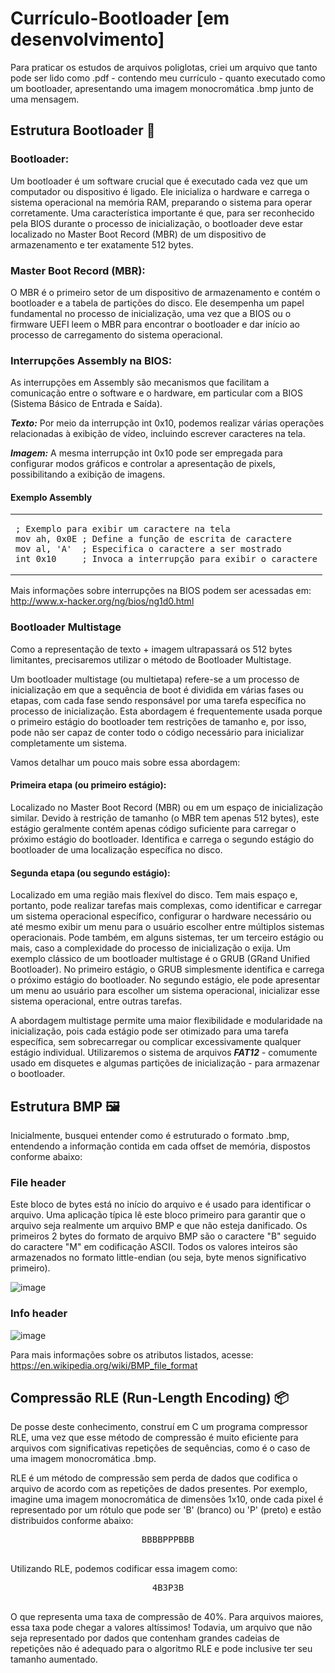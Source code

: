 # Currículo-Bootloader [em desenvolvimento]
Para praticar os estudos de arquivos poliglotas, criei um arquivo que tanto pode ser lido como .pdf - contendo meu currículo - quanto executado como um bootloader, apresentando uma imagem monocromática .bmp junto de uma mensagem.

## Estrutura Bootloader 🚀

### Bootloader:
Um bootloader é um software crucial que é executado cada vez que um computador ou dispositivo é ligado. Ele inicializa o hardware e carrega o sistema operacional na memória RAM, preparando o sistema para operar corretamente. Uma característica importante é que, para ser reconhecido pela BIOS durante o processo de inicialização, o bootloader deve estar localizado no Master Boot Record (MBR) de um dispositivo de armazenamento e ter exatamente 512 bytes.

### Master Boot Record (MBR):
O MBR é o primeiro setor de um dispositivo de armazenamento e contém o bootloader e a tabela de partições do disco. Ele desempenha um papel fundamental no processo de inicialização, uma vez que a BIOS ou o firmware UEFI leem o MBR para encontrar o bootloader e dar início ao processo de carregamento do sistema operacional.

### Interrupções Assembly na BIOS:
As interrupções em Assembly são mecanismos que facilitam a comunicação entre o software e o hardware, em particular com a BIOS (Sistema Básico de Entrada e Saída).

***Texto:*** Por meio da interrupção int 0x10, podemos realizar várias operações relacionadas à exibição de vídeo, incluindo escrever caracteres na tela.

***Imagem:*** A mesma interrupção int 0x10 pode ser empregada para configurar modos gráficos e controlar a apresentação de pixels, possibilitando a exibição de imagens.

#### Exemplo Assembly

<table align="center">
<tr>
<td>

```assembly
; Exemplo para exibir um caractere na tela
mov ah, 0x0E ; Define a função de escrita de caractere
mov al, 'A'  ; Especifica o caractere a ser mostrado
int 0x10     ; Invoca a interrupção para exibir o caractere
```
</td>
</tr>
</table>

Mais informações sobre interrupções na BIOS podem ser acessadas em: http://www.x-hacker.org/ng/bios/ng1d0.html

### Bootloader Multistage

Como a representação de texto + imagem ultrapassará os 512 bytes limitantes, precisaremos utilizar o método de Bootloader Multistage.


Um bootloader multistage (ou multietapa) refere-se a um processo de inicialização em que a sequência de boot é dividida em várias fases ou etapas, com cada fase sendo responsável por uma tarefa específica no processo de inicialização. Esta abordagem é frequentemente usada porque o primeiro estágio do bootloader tem restrições de tamanho e, por isso, pode não ser capaz de conter todo o código necessário para inicializar completamente um sistema.

Vamos detalhar um pouco mais sobre essa abordagem:

#### Primeira etapa (ou primeiro estágio):

Localizado no Master Boot Record (MBR) ou em um espaço de inicialização similar.
Devido à restrição de tamanho (o MBR tem apenas 512 bytes), este estágio geralmente contém apenas código suficiente para carregar o próximo estágio do bootloader.
Identifica e carrega o segundo estágio do bootloader de uma localização específica no disco.


#### Segunda etapa (ou segundo estágio):

Localizado em uma região mais flexível do disco.
Tem mais espaço e, portanto, pode realizar tarefas mais complexas, como identificar e carregar um sistema operacional específico, configurar o hardware necessário ou até mesmo exibir um menu para o usuário escolher entre múltiplos sistemas operacionais.
Pode também, em alguns sistemas, ter um terceiro estágio ou mais, caso a complexidade do processo de inicialização o exija.
Um exemplo clássico de um bootloader multistage é o GRUB (GRand Unified Bootloader). No primeiro estágio, o GRUB simplesmente identifica e carrega o próximo estágio do bootloader. No segundo estágio, ele pode apresentar um menu ao usuário para escolher um sistema operacional, inicializar esse sistema operacional, entre outras tarefas.

A abordagem multistage permite uma maior flexibilidade e modularidade na inicialização, pois cada estágio pode ser otimizado para uma tarefa específica, sem sobrecarregar ou complicar excessivamente qualquer estágio individual. Utilizaremos o sistema de arquivos ***FAT12*** - comumente usado em disquetes e algumas partições de inicialização - para armazenar o bootloader. 


## Estrutura BMP 🖼️

Inicialmente, busquei entender como é estruturado o formato .bmp, entendendo a informação contida em cada offset de memória, dispostos conforme abaixo:


### File header

Este bloco de bytes está no início do arquivo e é usado para identificar o arquivo. Uma aplicação típica lê este bloco primeiro para garantir que o arquivo 
seja realmente um arquivo BMP e que não esteja danificado. Os primeiros 2 bytes do formato de arquivo BMP são o caractere "B" seguido do caractere "M" em codificação ASCII. Todos os valores inteiros são 
armazenados no formato little-endian (ou seja, byte menos significativo primeiro).

![image](https://github.com/LuccaKG/Curriculo-Bootloader/assets/122898459/78266633-337d-481e-897e-7590c6511167)

### Info header
![image](https://github.com/LuccaKG/Curriculo-Bootloader/assets/122898459/dd5449b3-747f-4e39-a41f-28831f9b8612)

Para mais informações sobre os atributos listados, acesse: https://en.wikipedia.org/wiki/BMP_file_format

## Compressão RLE (Run-Length Encoding) 📦

De posse deste conhecimento, construí em C um programa compressor RLE, uma vez que esse método de compressão é muito eficiente para arquivos com significativas repetições de sequências, como
é o caso de uma imagem monocromática .bmp.


RLE é um método de compressão sem perda de dados que codifica o arquivo de acordo com as repetições de dados presentes. Por exemplo, imagine uma imagem monocromática de dimensões 1x10, onde cada pixel é
representado por um rótulo que pode ser 'B' (branco) ou 'P' (preto) e estão distribuidos conforme abaixo:

<pre>
<div align="center">BBBBPPPBBB</div>
</pre>

Utilizando RLE, podemos codificar essa imagem como:

<pre>
<div align="center">4B3P3B</div>
</pre>

O que representa uma taxa de compressão de 40%. Para arquivos maiores, essa taxa pode chegar a valores altíssimos! Todavia, um arquivo que não seja representado por dados que contenham grandes cadeias de repetições não é adequado para o algoritmo RLE e pode inclusive ter seu tamanho aumentado.

